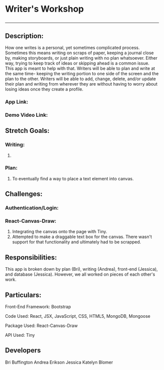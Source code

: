 # Writer's Workshop<hr>

## Description:

How one writes is a personal, yet sometimes complicated process. Sometimes this means writing on scraps of paper, keeping a journal close by, making storyboards, or just plain writing with no plan whatsoever. Either way, trying to keep track of ideas or skipping ahead is a common issue. This app is meant to help with that. Writers will be able to plan and write at the same time- keeping the writing portion to one side of the screen and the plan to the other. Writers will be able to add, change, delete, and/or update their plan and writing from wherever they are without having to worry about losing ideas once they create a profile.

### App Link:

### Demo Video Link:

## Stretch Goals:

### Writing:

1. 

### Plan:

1. To eventually find a way to place a text element into canvas.

## Challenges:

### Authentication/Login:

### React-Canvas-Draw:

1. Integrating the canvas onto the page with Tiny.
2. Attempted to make a draggable text box for the canvas. There wasn't support for that functionality and ultimately had to be scrapped.

## Responsibilities:

This app is broken down by plan (Bri), writing (Andrea), front-end (Jessica), and database (Jessica). However, we all worked on pieces of each other's work.

## Particulars:
Front-End Framework: Bootstrap

Code Used: React, JSX, JavaScript, CSS, HTML5, MongoDB, Mongoose

Package Used: React-Canvas-Draw

API Used: Tiny 

## Developers
Bri Buffington
Andrea Erikson
Jessica Katelyn Blomer